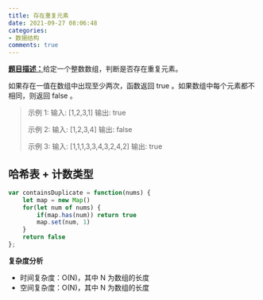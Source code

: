 ```yaml
---
title: 存在重复元素
date: 2021-09-27 08:06:48
categories:
- 数据结构
comments: true
---
```


[**题目描述：**](https://leetcode-cn.com/problems/contains-duplicate/)给定一个整数数组，判断是否存在重复元素。

如果存在一值在数组中出现至少两次，函数返回 true 。如果数组中每个元素都不相同，则返回 false 。

 <!-- more -->

> 示例 1:
> 输入: [1,2,3,1]
> 输出: true
> 
> 示例 2:
> 输入: [1,2,3,4]
> 输出: false
> 
> 示例 3:
> 输入: [1,1,1,3,3,4,3,2,4,2]
> 输出: true



## 哈希表 + 计数类型

```js
var containsDuplicate = function(nums) {
    let map = new Map()
    for(let num of nums) {
        if(map.has(num)) return true
        map.set(num, 1)
    }
    return false
};
```

**复杂度分析**

- 时间复杂度：O(N)，其中 N 为数组的长度
- 空间复杂度：O(N)，其中 N  为数组的长度
